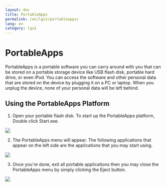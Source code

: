 ```yaml
---
layout: doc
title: PortableApps
permalink: /en/lgu1/portableapps/
lang: en
category: lgu1
---
```


PortableApps
============================

PortableApps is a portable software you can carry around with you that
can be stored on a portable storage device like USB flash disk, portable hard drive,
or even iPod. You can access the software and other personal data that are
stored on the device by plugging it on a PC or laptop. When you unplug the
device, none of your personal data will be left behind.

Using the PortableApps Platform
-------------

1. Open your portable flash disk. To start up the PortableApps platform,
Double click Start.exe.

![]({{site.baseurl}}/images/StartPortableApps.png)

2. The PortableApps menu will appear. The following applications that appear
on the left side are the applications that you may start using.

![]({{site.baseurl}}/images/PortableAppsmenu.png)

3. Once you're done, exit all portable applications then you may close
the PortableApps menu by simply clicking the Eject button.

![]({{site.baseurl}}/images/EjectPortableApps.png)